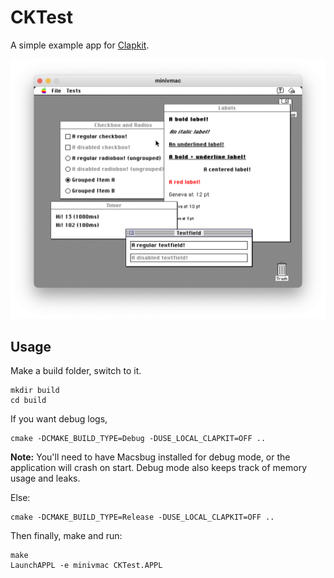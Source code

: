 # CKTest

A simple example app for [Clapkit](https://github.com/macinlink/clapkit).

![Screenshot](https://raw.githubusercontent.com/macinlink/clapkit-test/refs/heads/main/Clapkit-Test-App.png)

## Usage

Make a build folder, switch to it.
```
mkdir build
cd build
```

If you want debug logs,
```
cmake -DCMAKE_BUILD_TYPE=Debug -DUSE_LOCAL_CLAPKIT=OFF ..
```

**Note:** You'll need to have Macsbug installed for debug mode, or the application will crash on start. Debug mode also keeps track of memory usage and leaks.

Else:
```
cmake -DCMAKE_BUILD_TYPE=Release -DUSE_LOCAL_CLAPKIT=OFF ..
```

Then finally, make and run:
```
make
LaunchAPPL -e minivmac CKTest.APPL
```
